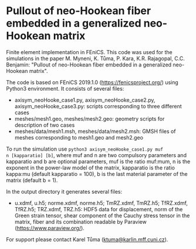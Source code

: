 # Pullout of neo-Hookean fiber embedded in a generalized neo-Hookean matrix
Finite element implementation in FEniCS. This code was used for the simulations in the paper M. Myneni, K. Tůma, P. Kara, K.R. Rajagopal, C.C. Benjamin: "Pullout of neo-Hookean fiber embedded in a generalized neo-Hookean matrix".

The code is based on FEniCS 2019.1.0 (https://fenicsproject.org/) using Python3 environment. It consists of several files:
* axisym_neoHooke_case1.py, axisym_neoHooke_case2.py, axisym_neoHooke_case3.py: scripts corresponding to three different cases
* meshes/mesh1.geo, meshes/mesh2.geo: geometry scripts for description of two cases
* meshes/data/mesh1.msh, meshes/data/mesh2.msh: GMSH files of meshes corresponding to mesh1.geo and mesh2.geo

To run the simulation use <code>python3 axisym_neoHooke_case1.py muf n [kapparatio] [b]</code>, where muf and n are two compulsory parameters and kapparatio and b are optional parameters, muf is the ratio muf:mum, n is the exponent in the power-law model of the matrix, kapparatio is the ratio kappa:mu (default kapparatio = 100), b is the last material parameter of the matrix (default  b = 1).

In the output directory it generates several files:
* u.xdmf, u.h5; norme.xdmf, norme.h5; TmRZ.xdmf, TmRZ.h5; TfRZ.xdmf, TfRZ.h5; TRZ.xdmf, TRZ.h5: HDF5 data for displacement, norm of the Green strain tensor, shear component of the Cauchy stress tensor in the matrix, fiber and its combination readable by Paraview (https://www.paraview.org/).

For support please contact Karel Tůma (ktuma@karlin.mff.cuni.cz).
